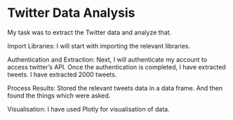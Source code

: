 # Twitter Data Analysis

My task was to extract the Twitter data and analyze that.

Import Libraries: I will start with importing the relevant libraries.


Authentication and Extraction: Next, I will authenticate my account to access twitter’s API. Once the authentication is completed, I have extracted tweets. I have extracted 2000 tweets.


Process Results: Stored the relevant tweets data in a data frame. And then found the things which were asked.

Visualisation: I have used Plotly for visualisation of data.
